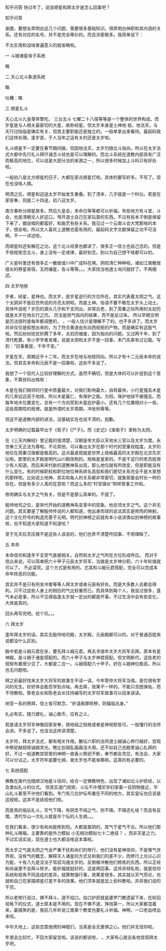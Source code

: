  
 知乎问答 快过年了，说说顺星和拜太岁是怎么回事吧？ 
 
 
 
 
 
 知乎问答 
 
 

 

 谢邀，要想全弄明白这几个问题，需要很多基础知识。得弄明白神职和其内涵的关系。还有对应的名号。并不是完全等价的。而且涉密极多。我简单说下：

 不太实用和没啥普遍意义的就省略啦。 

 一 斗姆诸星母子系统 

 略

 二 天心北斗象道系统 

 略

 吐糟：略

 

 

 三 顺星礼斗 

 

 

 天心北斗九皇尊帝擎陀， 三台五斗 七曜二十八宿等等是一个整体的世界构成。而岁星是与人相关最密切的大星，故称经星。但太岁本身是土神地 袛。地法天，与天行过陆临星确实有关，但其主要职能还是独立的。一般单拿出来看待。最起码我们这样处理。逢岁首，于人当年之运有关的还是太岁啦。 

 

 

 礼斗顺星不一定要在春节期间做。但因地法天，太岁仍随北斗指向，所以在太岁法式大都中先行礼斗拜忏诵念斗经也是可以理解的。而北斗系统在道教内部具有广泛而极高的地位，可以说是大部分法的来源之一，所以很多时候加上斗科只有好处啦。 

 

 一般初八是北方顺星的日子，大都在家点顺星灯啦。具体的要写好多。不写了。现在也没啥人搞。

 明清之后，顺星和迎送太岁开始发生重叠。到了清末，几乎就是一个科仪。若是在家安奉，则是二十四送，初八迎太岁。

 

 南方春秋分顺星居多。然后九皇会，本命日等等都可以祈福。有些地方有斗堂，斗会，也是清朝文人好这口，甩开道士自己在家玩耍的东西。不过有些本子倒是保留下来了，据说唱的都蛮好，和曲艺有些关系。我见过一个云南斗会大梵那啥的本子，很全啦。所以文人喜欢上道教也蛮有用的，最起码文字文献保留之功不可没啊。不一一详述啦。

 

 而顺星科还有解厄之功，这个北斗经里也都讲了，很多正一信士也自己念的。但是不按规矩念北斗，身上没有一定戒律，最好别念。别以为自己想干啥都可以的。

 

 广义星科里还有很多正一散居或川中广成科在用。阴阳清亡种种啦。诸如江南散居擅长的移星易宿，玉府禳星，告斗等等。。。大家找当地道士询问就好了。不再细述。

 

 四 太岁地袛 

 

 岁者，经星，星神也。而太岁，是岁星逆行的方位所在。其实代表着太阴之气。这个太阴并不是后世所说的月亮太阴啦。而是土神。俗语不要不敢在太岁头上动土。具体咋说呢？岁历的源头几乎和干支同出，非常古老，到了周秦之际所用的太初历就是太岁在地左行之历。 历法是观气指向的结果，而不是反过来。 所以早期文明是历法授时是每年都调整的， ，一般人估计是理解不了的。也不多讲了。而太岁并非仅仅是假想出来的，为了符合黄道由东向西规矩的产物，而是确实有这股气啦。然后纷纷扰扰折腾了多年，太初历被废，因为指向的问题。又过两千年，到了清代乾嘉，有小学学者发难，说是太阴和太岁不是一回事，本门先辈有过记载。写到：“旧事重提，千年不变。”

 

 岁星在天，周期近乎十二年。而太岁在地与地枝同向。所以才有十二元辰本命的说法。但其实本命和元辰不是一回事啦。这些不多说了。

 

 我想了一个现代人比较好理解的方式。虽然不确切，但是大体的可以扑捉到这个意象，不算民科出格啦：

 

 木星在我们相邻的行星中质量最大，对我们影响最大，自转最快，小行星撞击木星的几率远远高于地球。所以木星最仁，有保护之能。为阳。保护地球不被撞击。而每年地木位置变化，总有一个方向受到木星庇护最小。还有几个位置相对小一些。这些周期性的规律。就是所谓的太岁周期，冲坐刑等等。

 

 但这不是道教内部的讲法，没基础实在也说不清的。抱歉。

 

 太岁明确的记载最早出于《荀子》《尸子》。而《史记》《淮南子》里称为太阴。

 

 在《三天内解经》里记载的很清楚，汉朝皇帝大臣以天地水三官以及太岁为盟。永世奉三天正法为尊啦。不论其他，可以看出太岁在那个时代的受重视程度。太岁的地位在周秦汉唐都是极高的。这点最直观就是世界上规格最高的太岁殿在北京先农坛啦。那里的太岁殿是明代山川殿改制的。规格是皇家的。不是干这行的老百姓很少有人知道。而后来宋代新的道教神系出现，那么地位就有所改变，但是职能没有什么变化。有的时候职权和职位地位神系排名高低和我们密切关系完全不是大家想的那样啦。比如说土地神，其实和每人的关系都非常密切，就象居委会村长一样的存在。但是有多少人真的在意啦？而这么多的“村官镇长“照样管事工作啦。 

 

 修肉确实与太岁之气有关，但是不是那么简单的。不提了。

 

 殷帅地司之位，是宋代开始的道教神系变革中的现象。他总领太岁之气。这个并无问题。其实要是了解殷帅传说的人都知道，他出身肉球的说法其实是修肉的映射。这个文化符号的构造完善于元明。明代封神榜之前就有本小说讲类似封神榜的故事啦，也不知道大家知道不知道哈？

 

 至于先天后天压根不是这些人该说的，他们也弄不清楚咋回事，不用理睬了。

 

 五 本命 

 

 本命信仰和逢年干支受气直接相关。自然和太岁之气所在方位形成呼应。 而对于信众来说，可以简单把六十甲子元辰太岁将军，当做是太岁神分职。六十年轮值就可以了。 不必深究。这个方式是有用的。尤其和斗姆元君搭配，完全可以完成本命年除恶的功能。

 

 其实并不是只有刑坐冲害等等人拜太岁或者元辰有好处。而是大多数人去都会得利。只不过这些人身上的相应的气比较重而已。而具体到每个人，我说过很多，逢气未必是事，所以不见得临逢太岁就一定出的都是坏事。不过生活中会有些变化，大体是真的。

 

 回头再写完吧。挖个坑。。。

 

 六 拜太岁 

 

 逢年拜太岁的话。其实去殷帅地司殿，太岁殿，元辰殿都可以的。对于普通百姓来说都没什么区别。

 

 殿中若是斗姆元君在坐，要先拜斗姆元君。再去寻值年太岁大将军去拜。原本有星神殿，是斗姆于诸星搭配的。而六十甲子与太岁神君搭配。但文明断代，这些老的规矩布置很少见了，大都是二合一。斗姆搭配六十甲子。好在斗姆神位极高，所以也无问题啦。 

 

 拜之前最好找来太岁大将军的故事生平读一读。今年管仲大将军当值。是位很有学问的先生。好好体会能否学到点啥。再去拜，效果不一样的。不能只贪图保佑，而不领教啦。黎老会长和陈老会长住持编写的太岁将军故事可以找来读读。

 

 地官一系的祭拜，信士皆可默念，“祈请赦罪除秽，则福临兆身。”

 

 礼必有实，随力建礼，诚心致币，应有之义。

 

 若是请太岁将军神像回家安奉，按地祗之规格或者星神规矩皆可。一般懂行的法师会讲。不多说了。也没法这样讲清楚。

 

 太岁符，拜太岁法式，都有相关作用。醮坛六职的法师道士越诚心修行越好，宫观中祭祀越规矩诚越灵光。瞎比划胡乱画画没大用。还不如自己去殿里诚心礼拜的好。不过一般道教宫观里的神明一直香火祭祀不断，奉节都会灵应，有法会，大家可以分沾之。太岁符年底要化掉。谢太岁也不能省略啦。这真的有必要的。

 

 

 七 系统搭配 

 

 

 佛教在唐代也随顺汉地星斗信仰，结合一定佛教特色，出现了诸如北斗护麽经，以及类似礼斗的仪式。 但其实道门规矩，斗坛不许僧尼孕妇家畜一且阴物接近，华山礼斗甚至不许他们看到。专门有几位护坛布置在不同的地方。其实皇坛也应该是这规矩。这并不是歧视他们啦。 

 

 

 而是真的临坛礼斗，天气下降，有阴祟不纯之气，则不降。不降还礼啥？而且有反噬。清代华山一次礼斗就是半个坛的人生病。。。 

 

 

 在我们看来，很少有和尚能修到阳。大都是属阴的，其气于星气不合。所以他们那种礼斗赐福，主要靠的是外力模拟 小无相功模拟七十二绝技？ ，而非天星之力。不过实话实说，现在道士也大都没啥这本事啦。

 

 而太岁之气是太阴之气会严重干扰和尚们的修行，他们没有星神信仰，不是惟气世界观，没有气的概念，解释天人诸星的方式总和我们的差不少，而修行上光以心识为能，十有八九是没法子驾驭沟通太岁的。反倒被冲散他们修炼的东西。所以正经和尚庙里不会拜斗除岁。能祈福就挺好的，这是两回事。这并非倾轧啦，就是信仰系统和视角不同造成的差异。就算勉强行事，效果差很多。其实就以天气而论，也就和自己在家摆顺星灯差不多的效果。他们顶多就是加上些科教啦。并非我们说的干货。

 

 所以老修行说过，佛不拜斗，道不焰口。焰口护麽就是婆罗门教遗留下来，在轮回视角下的仪式，道士原本是不用的。现在不佛不道，挣钱第一，所以大家都混着来，最搞笑的是，我前几年听说江南某个教堂也要礼斗祈福。神啊，一口老血喷出来哈。 

 

 中华大地上，这些恣意驰骋的神棍们，当真是全无畏惧之心。他们并无信仰啦。

 

 年里会比较忙，不回大家留言啦。该说的都说啦， 。大家有心就去各地宫观拜太岁吧。 
